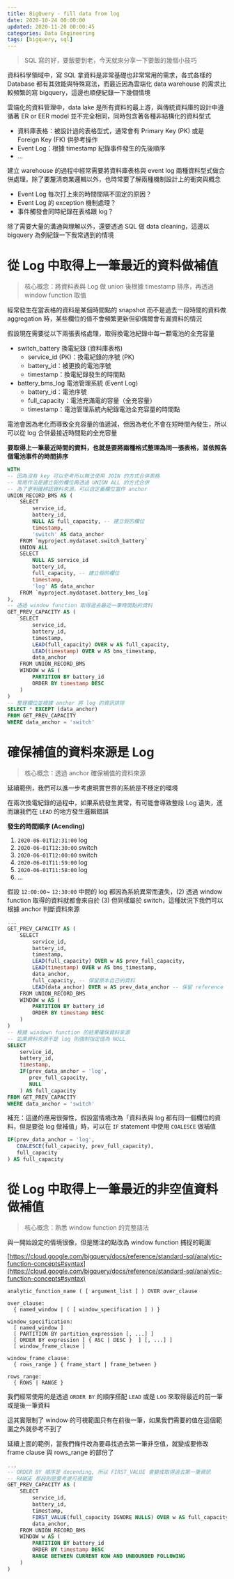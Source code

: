 ```yaml
---
title: BigQuery - fill data from log
date: 2020-10-24 00:00:00
updated: 2020-11-20 00:00:45
categories: Data Engineering
tags: [bigquery, sql]
---
```

> SQL 寫的好，要飯要到老，今天就來分享一下要飯的幾個小技巧

<!-- more -->

資料科學領域中，寫 SQL 拿資料是非常基礎也非常常用的需求，各式各樣的 Database 都有其效能與特殊寫法，而最近因為雲端化 data warehouse 的需求比較頻繁的寫 bigquery，這邊也順便紀錄一下幾個情境

雲端化的資料管理中，data lake 是所有資料的最上游，與傳統資料庫的設計中遵循著 ER or EER model 並不完全相同，同時包含著各種非結構化的資料型式

- 資料庫表格：被設計過的表格型式，通常會有 Primary Key (PK) 或是 Foreign Key (FK) 供參考操作
- Event Log：根據 timestamp 紀錄事件發生的先後順序
- ...

建立 warehouse 的過程中經常需要將資料庫表格與 event log 兩種資料型式做合併處理，除了要釐清商業邏輯以外，也時常要了解兩種機制設計上的衝突與概念

- Event Log 每次打上來的時間間隔不固定的原因？
- Event Log 的 exception 機制處理？
- 事件觸發會同時紀錄在表格跟 log？

除了需要大量的溝通與理解以外，還要透過 SQL 做 data cleaning，這邊以 bigquery 為例紀錄一下我常遇到的情境

# 從 Log 中取得上一筆最近的資料做補值

> 核心概念：將資料表與 Log 做 union 後根據 timestamp 排序，再透過 window function 取值

經常發生在當表格的資料是某個時間點的 snapshot 而不是過去一段時間的資料做 aggregation 時，某些欄位的值不會頻繁更新但卻偶爾會有漏資料的情況

假設現在需要從以下兩張表格處理，取得換電池紀錄中每一顆電池的全充容量

- switch_battery 換電紀錄 (資料庫表格)
    - service_id (PK)：換電紀錄的序號 (PK)
    - battery_id：被更換的電池序號
    - timestamp：換電紀錄發生的時間點
- battery_bms_log 電池管理系統 (Event Log)
    - battery_id：電池序號
    - full_capacity：電池充滿電的容量（全充容量）
    - timestamp：電池管理系統內紀錄電池全充容量的時間點

電池會因為老化而導致全充容量的值遞減，但因為老化不會在短時間內發生，所以可以從 log 合併最接近時間點的全充容量

**要取得上一筆最近時間的資料，也就是要將兩種格式整理為同一張表格，並依照各個電池事件的時間排序**

```sql
WITH
-- 因為沒有 key 可以參考所以無法使用 JOIN 的方式合併表格
-- 常用作法是建立假的欄位再透過 UNION ALL 的方式合併
-- 為了更明確辨認資料來源，可以自定義欄位當作 anchor
UNION_RECORD_BMS AS (
    SELECT
        service_id,
        battery_id,
        NULL AS full_capacity, -- 建立假的欄位
        timestamp,
        'switch' AS data_anchor
    FROM `myproject.mydataset.switch_battery`
    UNION ALL
    SELECT
        NULL AS service_id
        battery_id,
        full_capacity, -- 建立假的欄位
        timestamp,
        'log' AS data_anchor
    FROM `myproject.mydataset.battery_bms_log`
),
-- 透過 window function 取得過去最近一筆時間點的資料
GET_PREV_CAPACITY AS (
    SELECT
        service_id,
        battery_id,
        timestamp,
        LEAD(full_capacity) OVER w AS full_capacity,
        LEAD(timestamp) OVER w AS bms_timestamp,
        data_anchor
    FROM UNION_RECORD_BMS
    WINDOW w AS (
        PARTITION BY battery_id
        ORDER BY timestamp DESC
    )
)
-- 整理欄位並根據 anchor 將 log 的資訊排除
SELECT * EXCEPT (data_anchor)
FROM GET_PREV_CAPACITY
WHERE data_anchor = 'switch'
```

# 確保補值的資料來源是 Log

> 核心概念：透過 anchor 確保補值的資料來源

延續範例，我們可以進一步考慮現實世界的系統是不穩定的環境

在兩次換電紀錄的過程中，如果系統發生異常，有可能會導致整段 Log 遺失，進而讓我們在 `LEAD` 的地方發生邏輯錯誤

**發生的時間順序 (Acending)**

1. `2020-06-01T12:31:00` log
2. `2020-06-01T12:30:00` switch
3. `2020-06-01T12:00:00` switch
4. `2020-06-01T11:59:00` log
5. `2020-06-01T11:58:00` log
6. ...

假設 `12:00:00`~ `12:30:00` 中間的 log 都因為系統異常而遺失，(2) 透過 window function 取得的資料就都會來自於 (3) 但同樣屬於 switch，這種狀況下我們可以根據 anchor 判斷資料來源

```sql
...
GET_PREV_CAPACITY AS (
    SELECT
        service_id,
        battery_id,
        timestamp,
        LEAD(full_capacity) OVER w AS prev_full_capacity,
        LEAD(timestamp) OVER w AS bms_timestamp,
        data_anchor,
        full_capacity, -- 保留原本自己的資料
        LEAD(data_anchor) OVER w AS prev_data_anchor -- 保留 reference anchor
    FROM UNION_RECORD_BMS
    WINDOW w AS (
        PARTITION BY battery_id
        ORDER BY timestamp DESC
    )
)
-- 根據 windown function 的結果確保資料來源
-- 如果資料來源不是 log 則強制指定值為 NULL
SELECT
    service_id,
    battery_id,
    timestamp,
    IF(prev_data_anchor = 'log', 
       prev_full_capacity,
       NULL
    ) AS full_capacity
FROM GET_PREV_CAPACITY
WHERE data_anchor = 'switch'
```

補充：這邊的應用很彈性，假設當情境改為「資料表與 log 都有同一個欄位的資料，但是要從 log 做補值」時，可以在 `IF` statement 中使用 `COALESCE` 做補值

```sql
IF(prev_data_anchor = 'log', 
   COALESCE(full_capacity, prev_full_capacity),
   full_capacity
) AS full_capacity
```

# 從 Log 中取得上一筆最近的非空值資料做補值

> 核心概念：熟悉 window function 的完整語法

與一開始設定的情境很像，但是關注的點改為 window function 捕捉的範圍

[https://cloud.google.com/bigquery/docs/reference/standard-sql/analytic-function-concepts#syntax](https://cloud.google.com/bigquery/docs/reference/standard-sql/analytic-function-concepts#syntax)

```
analytic_function_name ( [ argument_list ] ) OVER over_clause

over_clause:
  { named_window | ( [ window_specification ] ) }

window_specification:
  [ named_window ]
  [ PARTITION BY partition_expression [, ...] ]
  [ ORDER BY expression [ { ASC | DESC }  ] [, ...] ]
  [ window_frame_clause ]

window_frame_clause:
  { rows_range } { frame_start | frame_between }

rows_range:
  { ROWS | RANGE }
```

我們經常使用的是透過 `ORDER BY` 的順序搭配 `LEAD` 或是 `LOG` 來取得最近的前一筆或是後一筆資料

這其實限制了 window 的可視範圍只有在前後一筆，如果我們需要的值在這個範圍之外就參考不到了

延續上面的範例，當我們條件改為要尋找過去第一筆非空值，就變成要修改 frame clause 與 rows_range 的部份了

```sql
...
-- ORDER BY 順序是 decending, 所以 FIRST_VALUE 會變成取得過去第一筆資訊
-- RANGE 那段則是要考慮可視範圍
GET_PREV_CAPACITY AS (
    SELECT
        service_id,
        battery_id,
        timestamp,
        FIRST_VALUE(full_capacity IGNORE NULLS) OVER w AS full_capacity,
        data_anchor,
    FROM UNION_RECORD_BMS
    WINDOW w AS (
        PARTITION BY battery_id
        ORDER BY timestamp DESC
        RANGE BETWEEN CURRENT ROW AND UNBOUNDED FOLLOWING
    )
)
```

